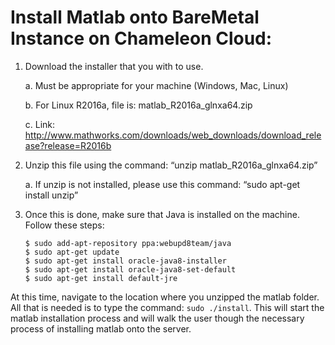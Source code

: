 Install Matlab onto BareMetal Instance on Chameleon Cloud:
==========================================================


1.	Download the installer that you with to use. 

    a.	Must be appropriate for your machine (Windows, Mac, Linux)

    b.	For Linux R2016a, file is: matlab_R2016a_glnxa64.zip

    c.	Link: http://www.mathworks.com/downloads/web_downloads/download_release?release=R2016b

2.	Unzip this file using the command: “unzip matlab_R2016a_glnxa64.zip”

    a.	If unzip is not installed, please use this command: “sudo apt-get install unzip”

3.	Once this is done, make sure that Java is installed on the machine. Follow these steps:

    ~~~
    $ sudo add-apt-repository ppa:webupd8team/java    
    $ sudo apt-get update
    $ sudo apt-get install oracle-java8-installer
    $ sudo apt-get install oracle-java8-set-default
    $ sudo apt-get install default-jre
    ~~~

At this time, navigate to the location where you unzipped the matlab folder. All that is needed is to type the command: `sudo ./install`. This will start the matlab installation process and will walk the user though the necessary process of installing matlab onto the server.
